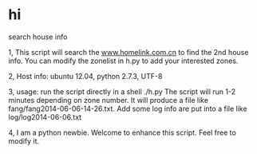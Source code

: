 hi
==

search house info

1, This script will search the www.homelink.com.cn to find the 2nd house info. You can modify the zonelist in h.py to add your interested zones. 

2, Host info: ubuntu 12.04, python 2.7.3, UTF-8

3, usage: run the script directly in a shell
./h.py
The script will run 1-2 minutes depending on zone number. 
It will produce a file like fang/fang2014-06-06-14-26.txt.
Add some log info are put into a file like log/log2014-06-06.txt

4, I am a python newbie. Welcome to enhance this script. Feel free to modify it.
